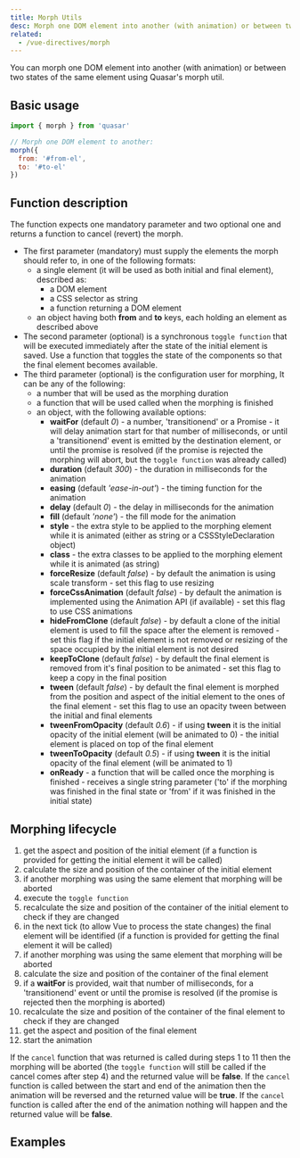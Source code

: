 ```yaml
---
title: Morph Utils
desc: Morph one DOM element into another (with animation) or between two states of the same element using Quasar's morph util.
related:
  - /vue-directives/morph
---
```


You can morph one DOM element into another (with animation) or between two states of the same element using Quasar's morph util.

## Basic usage

```js
import { morph } from 'quasar'

// Morph one DOM element to another:
morph({
  from: '#from-el',
  to: '#to-el'
})
```

## Function description

The function expects one mandatory parameter and two optional one and returns a function to cancel (revert) the morph.
- The first parameter (mandatory) must supply the elements the morph should refer to, in one of the following formats:
  - a single element (it will be used as both initial and final element), described as:
    - a DOM element
    - a CSS selector as string
    - a function returning a DOM element
  - an object having both **from** and **to** keys, each holding an element as described above
- The second parameter (optional) is a synchronous `toggle function` that will be executed immediately after the state of the initial element is saved.
  Use a function that toggles the state of the components so that the final element becomes available.
- The third parameter (optional) is the configuration user for morphing, It can be any of the following:
  - a number that will be used as the morphing duration
  - a function that will be used called when the morphing is finished
  - an object, with the following available options:
    - **waitFor** (default *0*) - a number, 'transitionend' or a Promise - it will delay animation start for that number of milliseconds, or until a 'transitionend' event is emitted by the destination element, or until the promise is resolved (if the promise is rejected the morphing will abort, but the `toggle function` was already called)
    - **duration** (default *300*) - the duration in milliseconds for the animation
    - **easing** (default *'ease-in-out'*) - the timing function for the animation
    - **delay** (default *0*) - the delay in milliseconds for the animation
    - **fill** (default *'none'*) - the fill mode for the animation
    - **style** - the extra style to be applied to the morphing element while it is animated (either as string or a CSSStyleDeclaration object)
    - **class** - the extra classes to be applied to the morphing element while it is animated (as string)
    - **forceResize** (default *false*) - by default the animation is using scale transform - set this flag to use resizing
    - **forceCssAnimation** (default *false*) - by default the animation is implemented using the Animation API (if available) - set this flag to use CSS animations
    - **hideFromClone** (default *false*) - by default a clone of the initial element is used to fill the space after the element is removed - set this flag if the initial element is not removed or resizing of the space occupied by the initial element is not desired
    - **keepToClone** (default *false*) - by default the final element is removed from it's final position to be animated - set this flag to keep a copy in the final position
    - **tween** (default *false*) - by default the final element is morphed from the position and aspect of the initial element to the ones of the final element - set this flag to use an opacity tween between the initial and final elements
    - **tweenFromOpacity** (default *0.6*) - if using **tween** it is the initial opacity of the initial element (will be animated to 0) - the initial element is placed on top of the final element
    - **tweenToOpacity** (default *0.5*) - if using **tween** it is the initial opacity of the final element (will be animated to 1)
    - **onReady** - a function that will be called once the morphing is finished - receives a single string parameter ('to' if the morphing was finished in the final state or 'from' if it was finished in the initial state)

## Morphing lifecycle

1. get the aspect and position of the initial element (if a function is provided for getting the initial element it will be called)
2. calculate the size and position of the container of the initial element
3. if another morphing was using the same element that morphing will be aborted
4. execute the `toggle function`
5. recalculate the size and position of the container of the initial element to check if they are changed
6. in the next tick (to allow Vue to process the state changes) the final element will be identified (if a function is provided for getting the final element it will be called)
7. if another morphing was using the same element that morphing will be aborted
8. calculate the size and position of the container of the final element
9. if a **waitFor** is provided, wait that number of milliseconds, for a 'transitionend' event or until the promise is resolved (if the promise is rejected then the morphing is aborted)
10. recalculate the size and position of the container of the final element to check if they are changed
11. get the aspect and position of the final element
12. start the animation

If the `cancel` function that was returned is called during steps 1 to 11 then the morphing will be aborted (the `toggle function` will still be called if the cancel comes after step 4) and the returned value will be **false**.
If the `cancel` function is called between the start and end of the animation then the animation will be reversed and the returned value will be **true**.
If the `cancel` function is called after the end of the animation nothing will happen and the returned value will be **false**.

## Examples

<doc-example title="Morphing the same element" file="MorphUtils/SameElement" />

<doc-example title="Morphing a QCard from a QFabAction" file="MorphUtils/FabCard" />

<doc-example title="Image gallery " file="MorphUtils/ImageGallery" />

<doc-example title="Horizontal image strip " file="MorphUtils/ImageStripHorizontal" />

<doc-example title="Vertical image strip " file="MorphUtils/ImageStripVertical" />
